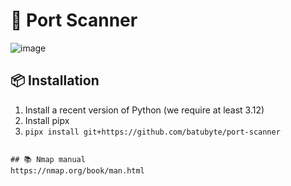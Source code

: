 # 🛜 Port Scanner
![image](https://github.com/user-attachments/assets/31e01990-7348-4016-bd61-97a737fc0941)

## 📦 Installation
1. Install a recent version of Python (we require at least 3.12)
2. Install pipx
3. ``pipx install git+https://github.com/batubyte/port-scanner``
```

## 📚 Nmap manual
https://nmap.org/book/man.html
